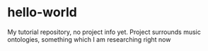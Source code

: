 # hello-world
My tutorial repository, no project info yet.
Project surrounds music ontologies, something which I am researching right now
